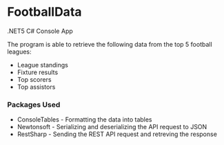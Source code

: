 # FootballData
.NET5 C# Console App 

The program is able to retrieve the following data from the top 5 football leagues:
- League standings
- Fixture results
- Top scorers 
- Top assistors


### Packages Used
- ConsoleTables - Formatting the data into tables
- Newtonsoft - Serializing and deserializing the API request to JSON
- RestSharp - Sending the REST API request and retreving the response
